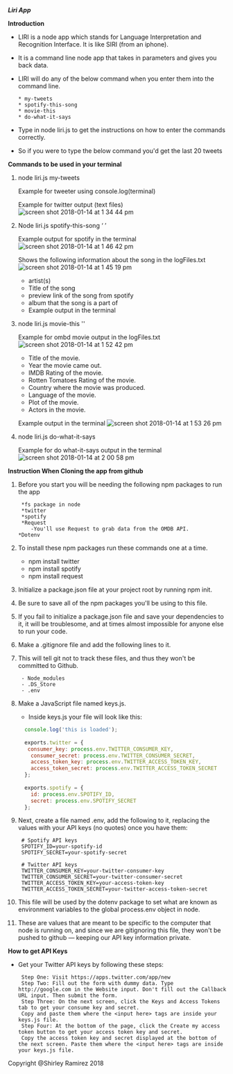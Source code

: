 ***Liri App***

**Introduction**

- LIRI is a node app which stands for Language Interpretation and Recognition Interface. It is like SIRI (from an iphone).

- It is a command line node app that takes in parameters and gives you back data.

- LIRI will do any of the below command when you enter them into the command line.

      * my-tweets
      * spotify-this-song
      * movie-this
      * do-what-it-says


- Type in node liri.js to get the instructions on how to enter the commands correctly. 

- So if you were to type the below command you'd get the last 20 tweets

**Commands to be used in your terminal**
        
1. node liri.js my-tweets

    Example for tweeter using console.log(terminal)

    Example for twitter output (text files)
    ![screen shot 2018-01-14 at 1 34 44 pm](https://user-images.githubusercontent.com/31137669/34921600-087cfe2a-f942-11e7-94b9-631f01a00799.png)


2.  Node liri.js spotify-this-song ‘ <song name here> ’
        
    Example output for spotify in the terminal
    ![screen shot 2018-01-14 at 1 46 42 pm](https://user-images.githubusercontent.com/31137669/34921661-ca9a85fe-f942-11e7-8370-840e4d8c043a.png)

    Shows the following information about the song in the logFiles.txt
    ![screen shot 2018-01-14 at 1 45 19 pm](https://user-images.githubusercontent.com/31137669/34921657-c4dfbe2c-f942-11e7-92f6-32c06c4d0c90.png)
    

      * artist(s)
      * Title of the song 
      * preview link of the song from spotify
      * album that the song is a part of
      * Example output in the terminal

3. node liri.js movie-this '<movie name here>'
	
	Example for ombd movie output in the logFiles.txt
	![screen shot 2018-01-14 at 1 52 42 pm](https://user-images.githubusercontent.com/31137669/34921664-d1ccbd7e-f942-11e7-8831-565c2629f20f.png)


    * Title of the movie.
    * Year the movie came out.
    * IMDB Rating of the movie.
    * Rotten Tomatoes Rating of the movie.
    * Country where the movie was produced.
    * Language of the movie.
    * Plot of the movie.
    * Actors in the movie.

    Example output in the terminal
	![screen shot 2018-01-14 at 1 53 26 pm](https://user-images.githubusercontent.com/31137669/34921670-da680f06-f942-11e7-9698-aaf79c136725.png)

4. node liri.js do-what-it-says
	
	Example for do what-it-says output in the terminal
	![screen shot 2018-01-14 at 2 00 58 pm](https://user-images.githubusercontent.com/31137669/34921677-e3750630-f942-11e7-9386-139668bfd1d8.png)

**Instruction When Cloning the app from github**

1. Before you start you will be needing the following  npm packages to run the app

        *fs package in node
        *twitter
        *spotify
        *Request
           -You'll use Request to grab data from the OMDB API.
       *Dotenv
  
  
2. To install these npm packages run these commands one at a time.

     - npm install twitter
     - npm install spotify
     - npm install request
     
3. Initialize a package.json file at your project root by running npm init. 
4. Be sure to save all of the npm packages you'll be using to this file. 
5. If you fail to initialize a package.json file and save your dependencies to it, it will be troublesome, and at times almost impossible for anyone else to run your code.
6. Make a .gitignore file and add the following lines to it. 
7. This will tell git not to track these files, and thus they won't be committed to Github.

        - Node_modules
        - .DS_Store
        - .env
        
8. Make a JavaScript file named keys.js.
    - Inside keys.js your file will look like this:
    ````javascript
      console.log('this is loaded');
      
      exports.twitter = {
       consumer_key: process.env.TWITTER_CONSUMER_KEY,
        consumer_secret: process.env.TWITTER_CONSUMER_SECRET,
        access_token_key: process.env.TWITTER_ACCESS_TOKEN_KEY,
        access_token_secret: process.env.TWITTER_ACCESS_TOKEN_SECRET
      };
      
      exports.spotify = {
        id: process.env.SPOTIFY_ID,
        secret: process.env.SPOTIFY_SECRET
      };
     ````
      
9. Next, create a file named .env, add the following to it, replacing the values with your API keys (no quotes) once you have them:
      
        # Spotify API keys
        SPOTIFY_ID=your-spotify-id
        SPOTIFY_SECRET=your-spotify-secret

        # Twitter API keys
        TWITTER_CONSUMER_KEY=your-twitter-consumer-key
        TWITTER_CONSUMER_SECRET=your-twitter-consumer-secret
        TWITTER_ACCESS_TOKEN_KEY=your-access-token-key
        TWITTER_ACCESS_TOKEN_SECRET=your-twitter-access-token-secret
      
10. This file will be used by the dotenv package to set what are known as environment variables to the global process.env object in node. 
11. These are values that are meant to be specific to the computer that node is running on, and since we are gitignoring this file, they won't be pushed to github — keeping our API key information private.

**How to get API Keys**
- Get your Twitter API keys by following these steps:

       Step One: Visit https://apps.twitter.com/app/new
       Step Two: Fill out the form with dummy data. Type http://google.com in the Website input. Don't fill out the Callback URL input. Then submit the form.
       Step Three: On the next screen, click the Keys and Access Tokens tab to get your consume key and secret. 
       Copy and paste them where the <input here> tags are inside your keys.js file.
       Step Four: At the bottom of the page, click the Create my access token button to get your access token key and secret. 
       Copy the access token key and secret displayed at the bottom of the next screen. Paste them where the <input here> tags are inside your keys.js file.



Copyright @Shirley Ramirez 2018
